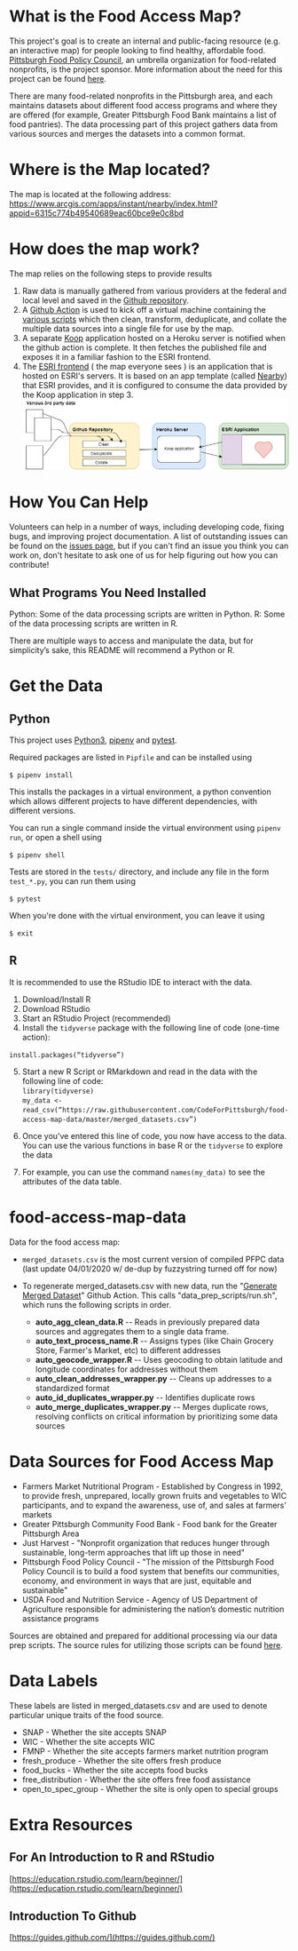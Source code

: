 # What is the Food Access Map?
This project's goal is to create an internal and public-facing resource (e.g. an interactive map) for people looking to find healthy, affordable food. [Pittsburgh Food Policy Council](https://www.pittsburghfoodpolicy.org), an umbrella organization for food-related nonprofits, is the project sponsor. More information about the need for this project can be found [here](https://docs.google.com/presentation/d/1hk3n8cwbKtqxZjHni3JJlvjSSUeCv4dbVIdjq3FiTp8/edit#slide=id.g58c466d72b_0_179).

There are many food-related nonprofits in the Pittsburgh area, and each maintains datasets about different food access programs and where they are offered (for example, Greater Pittsburgh Food Bank maintains a list of food pantries). The data processing part of this project gathers data from various sources and merges the datasets into a common format.

# Where is the Map located?

The map is located at the following address:
https://www.arcgis.com/apps/instant/nearby/index.html?appid=6315c774b49540689eac60bce9e0c8bd

# How does the map work?

The map relies on the following steps to provide results

1. Raw data is manually gathered from various providers at the federal and local level and saved in the [Github repository](https://github.com/CodeForPittsburgh/food-access-map-data).
2. A [Github Action](https://github.com/CodeForPittsburgh/food-access-map-data/actions) is used to kick off a virtual machine containing the [various scripts](https://github.com/CodeForPittsburgh/food-access-map-data/tree/master/data_prep_scripts) which then clean, transform, deduplicate, and collate the multiple  data sources into a single file for use by the map.
3. A separate [Koop](https://koopjs.github.io/) application hosted on a Heroku server is notified when the github action is complete.  It then fetches the published file and exposes it in a familiar fashion to the ESRI frontend.
4. The [ESRI frontend](https://www.arcgis.com/apps/instant/nearby/index.html?appid=6315c774b49540689eac60bce9e0c8bd) ( the map everyone sees ) is an application that is hosted on ESRI's servers.  It is based on an app template (called [Nearby](https://www.arcgis.com/home/item.html?id=9d3f21cfd9b14589968f7e5be91b52c8)) that ESRI provides, and it is configured to consume the data provided by the Koop application in step 3.
![System Diagram](/workflow.png)

# How You Can Help
Volunteers can help in a number of ways, including developing code, fixing bugs, and improving project documentation. A list of outstanding issues can be found on the [issues page](https://github.com/CodeForPittsburgh/food-access-map-data/issues), but if you can't find an issue you think you can work on, don't hesitate to ask one of us for help figuring out how you can contribute!

## What Programs You Need Installed

Python: Some of the data processing scripts are written in Python.
R: Some of the data processing scripts are written in R.


There are multiple ways to access and manipulate the data, but for simplicity’s sake, this README will recommend a Python or R.
# Get the Data
## Python
This project uses [Python3](https://www.python.org/), [pipenv](https://pypi.org/project/pipenv/) and [pytest](https://docs.pytest.org/en/6.2.x/).

Required packages are listed in `Pipfile` and can be installed using

```$ pipenv install```

This installs the packages in a virtual environment, a python convention which allows different projects to have different dependencies, with different versions.

You can run a single command inside the virtual environment using `pipenv run`, or open a shell using

```$ pipenv shell```

Tests are stored in the `tests/` directory, and include any file in the form `test_*.py`, you can run them using

```$ pytest```

When you're done with the virtual environment, you can leave it using

```$ exit```

## R
It is recommended to use the RStudio IDE to interact with the data.

1. Download/Install R
2. Download RStudio
3. Start an RStudio Project (recommended)
4. Install the `tidyverse` package with the following line of code (one-time action):

`install.packages(“tidyverse”)`

5. Start a new R Script or RMarkdown and read in the data with the following line of code:  
`library(tidyverse)`  
`my_data <- read_csv(“https://raw.githubusercontent.com/CodeForPittsburgh/food-access-map-data/master/merged_datasets.csv”)`  

6. Once you’ve entered this line of code, you now have access to the data. You can use the various functions in base R or the `tidyverse` to explore the data
7. For example, you can use the command `names(my_data)` to see the attributes of the data table.

# food-access-map-data

Data for the food access map:

* `merged_datasets.csv` is the most current version of compiled PFPC data (last update 04/01/2020 w/ de-dup by fuzzystring turned off for now)

* To regenerate merged_datasets.csv with new data, run the "[Generate Merged Dataset](https://github.com/CodeForPittsburgh/food-access-map-data/actions/workflows/generate_merged_dataset.yml)" Github Action. This calls "data_prep_scripts/run.sh", which runs the following scripts in order.
	+ **auto_agg_clean_data.R**   --		Reads in previously prepared data sources and aggregates them to a single data frame.
	+ **auto_text_process_name.R**  --		Assigns types (like Chain Grocery Store, Farmer's Market, etc) to different addresses
	+ **auto_geocode_wrapper.R**  --		Uses geocoding to obtain latitude and longitude coordinates for addresses without them
	+ **auto_clean_addresses_wrapper.py**  --	Cleans up addresses to a standardized format
	+ **auto_id_duplicates_wrapper.py**  --		Identifies duplicate rows
	+ **auto_merge_duplicates_wrapper.py**  --	Merges duplicate rows, resolving conflicts on critical information by prioritizing some data sources

# Data Sources for Food Access Map

* Farmers Market Nutritional Program - Established by Congress in 1992, to provide fresh, unprepared, locally grown fruits and vegetables to WIC participants, and to expand the awareness, use of, and sales at farmers’ markets
* Greater Pittsburgh Community Food Bank - Food bank for the Greater Pittsburgh Area
* Just Harvest - "Nonprofit organization that reduces hunger through sustainable, long-term approaches that lift up those in need"
* Pittsburgh Food Policy Council - "The mission of the Pittsburgh Food Policy Council is to build a food system that benefits our communities, economy, and environment in ways that are just, equitable and sustainable"
* USDA Food and Nutrition Service - Agency of US Department of Agriculture responsible for administering the nation’s domestic nutrition assistance programs

Sources are obtained and prepared for additional processing via our data prep scripts. The source rules for utilizing those scripts can be found [here](https://github.com/CodeForPittsburgh/food-access-map-data/blob/master/data_prep_scripts/source_rules.md).

# Data Labels
These labels are listed in merged_datasets.csv and are used to denote particular unique traits of the food source.

* SNAP - Whether the site accepts SNAP
* WIC - Whether the site accepts WIC
* FMNP - Whether the site accepts farmers market nutrition program
* fresh_produce - Whether the site offers fresh produce
* food_bucks - Whether the site accepts food bucks
* free_distribution - Whether the site offers free food assistance
* open_to_spec_group - Whether the site is only open to special groups

# Extra Resources

## For An Introduction to R and RStudio
[https://education.rstudio.com/learn/beginner/](https://education.rstudio.com/learn/beginner/)
## Introduction To Github
[https://guides.github.com/](https://guides.github.com/)
